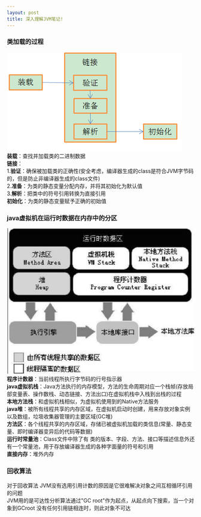 ```yaml
---
layout: post
title: 深入理解JVM笔记!
---
```


### 类加载的过程
![过程](https://github.com/Victooory/victooory.github.io/raw/master/img/JVM1.png) <br>
**装载**：查找并加载类的二进制数据 <br>
**链接**：<br>
1.**验证**：确保被加载类的正确性(安全考虑，编译器生成的class是符合JVM字节码的，但是防止非编译器生成的class文件) <br> 
2.**准备**：为类的静态变量分配内存，并将其初始化为默认值 <br> 
3.**解析**：把类中的符号引用转换为直接引用 <br> 
**初始化**：为类的静态变量赋予正确的初始值

### java虚拟机在运行时数据在内存中的分区
![分区](https://github.com/Victooory/victooory.github.io/raw/master/img/JVM2.png) <br>
**程序计数器**：当前线程所执行字节码的行号指示器 <br>
**java虚拟机栈**：Java方法执行的内存模型，方法的生命周期对应一个栈帧(存放局部变量表、操作数栈、动态链接、方法出口)在虚拟机栈中入栈到出栈的过程 <br>
**本地方法栈**：和虚拟机栈相似，为虚拟机使用到的Native方法服务 <br>
**java堆**：被所有线程共享的内存区域，在虚拟机启动时创建，用来存放对象实例以及数组，垃圾收集器管理的主要区域(GC堆) <br>
**方法区**：各个线程共享的内存区域，存储已被虚拟机加载的类信息(常量、静态变量、即时编译器变异后的代码等数据) <br>
**运行时常量池**：Class文件中除了有 类的版本、字段、方法、接口等描述信息外还有一个常量池，用于存放编译器生成的各种字面量的符号和引用 <br>
**直接内存**：堆外内存

### 回收算法
对于回收算法 JVM没有选用引用计数的原因是它很难解决对象之间互相循环引用的问题 <br>
JVM用的是可达性分析算法通过"GC root"作为起点，从起点向下搜索，当一个对象到GCroot 没有任何引用链相连时，则此对象不可达
